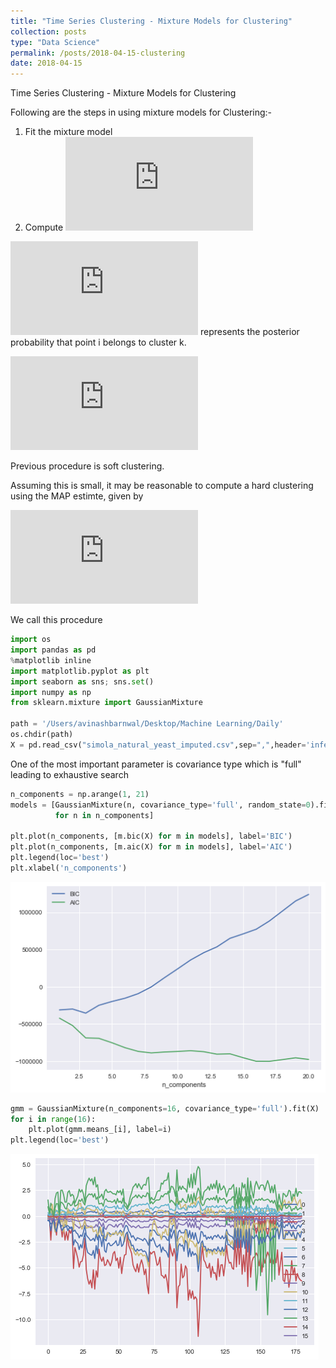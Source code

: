 ```yaml
---
title: "Time Series Clustering - Mixture Models for Clustering"
collection: posts
type: "Data Science"
permalink: /posts/2018-04-15-clustering
date: 2018-04-15
---
```



Time Series Clustering - Mixture Models for Clustering

Following are the steps in using mixture models for Clustering:-
    
1. Fit the mixture model
2. Compute ![img](https://latex.codecogs.com/svg.latex?P%28z_i%3Dk%7Cx_i%2C%5Ctheta%29)

![img](https://latex.codecogs.com/svg.latex?P%28z_i%3Dk%7Cx_i%2C%5Ctheta%29) represents the posterior probability that point i belongs to cluster k.

![img](http://latex.codecogs.com/svg.latex?r_%7Bik%7D%3DP%28z_i%3Dk%7Cx_i%2C%5Ctheta%29%5Cpropto%28P%28z_i%3Dk%7C%5Ctheta%29P%28x_i%7Cz_i%3Dk%2C%5Ctheta%29%29)

Previous procedure is soft clustering.

Assuming this is small, it may be reasonable to compute a hard clustering using the MAP estimte, given by 

![img](http://latex.codecogs.com/svg.latex?z_i%5E%2A%3Dargmax%5C%28r_%7Bik%7D%5C%29%3Dargmax%5C%28log%28p%28x_i%7Cz_i%3Dk%2C%5Ctheta%29%29%2Blog%28p%28z_i%3Dk%7C%5Ctheta%29%29%5C%29)

We call this procedure 


```python
import os
import pandas as pd
%matplotlib inline
import matplotlib.pyplot as plt
import seaborn as sns; sns.set()
import numpy as np
from sklearn.mixture import GaussianMixture

path = '/Users/avinashbarnwal/Desktop/Machine Learning/Daily'
os.chdir(path)
X = pd.read_csv("simola_natural_yeast_imputed.csv",sep=",",header='infer',index_col=0)
```

One of the most important parameter is covariance type which is "full" leading to exhaustive search


```python
n_components = np.arange(1, 21)
models = [GaussianMixture(n, covariance_type='full', random_state=0).fit(X)
          for n in n_components]

plt.plot(n_components, [m.bic(X) for m in models], label='BIC')
plt.plot(n_components, [m.aic(X) for m in models], label='AIC')
plt.legend(loc='best')
plt.xlabel('n_components')
```

![png](../images/output_3_0.png)

```python
gmm = GaussianMixture(n_components=16, covariance_type='full').fit(X)
for i in range(16):
    plt.plot(gmm.means_[i], label=i)
plt.legend(loc='best')
```
![png](../images/output_4_1.png)
